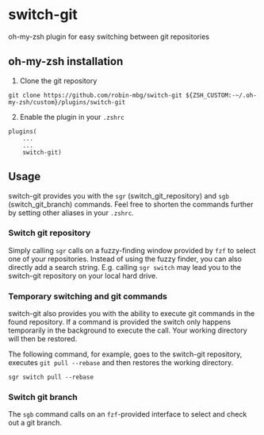 # switch-git
oh-my-zsh plugin for easy switching between git repositories

## oh-my-zsh installation

1. Clone the git repository

```
git clone https://github.com/robin-mbg/switch-git ${ZSH_CUSTOM:-~/.oh-my-zsh/custom}/plugins/switch-git
```

2. Enable the plugin in your `.zshrc`

```
plugins(
    ...
    ...
    switch-git)
```

## Usage

switch-git provides you with the `sgr` (switch_git_repository) and `sgb` (switch_git_branch) commands. Feel free to shorten the commands further by setting other aliases in your `.zshrc`.

### Switch git repository

Simply calling `sgr` calls on a fuzzy-finding window provided by `fzf` to select one of your repositories. Instead of using the fuzzy finder, you can also directly add a search string. E.g. calling `sgr switch` may lead you to the switch-git repository on your local hard drive. 

### Temporary switching and git commands

switch-git also provides you with the ability to execute git commands in the found repository. If a command is provided the switch only happens temporarily in the background to execute the call. Your working directory will then be restored.

The following command, for example, goes to the switch-git repository, executes `git pull --rebase` and then restores the working directory.
```
sgr switch pull --rebase
```
### Switch git branch
The `sgb` command calls on an `fzf`-provided interface to select and check out a git branch. 
